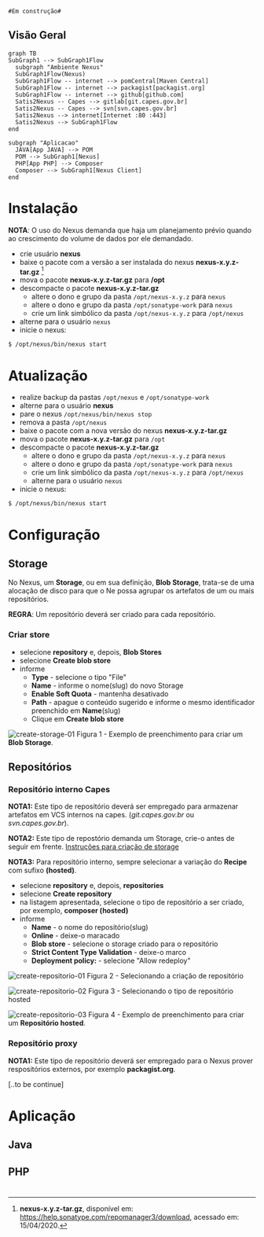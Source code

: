 `#Em construção#`

## Visão Geral

```mermaid
graph TB
SubGraph1 --> SubGraph1Flow
  subgraph "Ambiente Nexus"
  SubGraph1Flow(Nexus)
  SubGraph1Flow -- internet --> pomCentral[Maven Central]
  SubGraph1Flow -- internet --> packagist[packagist.org]
  SubGraph1Flow -- internet --> github[github.com]
  Satis2Nexus -- Capes --> gitlab[git.capes.gov.br]
  Satis2Nexus -- Capes --> svn[svn.capes.gov.br]
  Satis2Nexus --> internet[Internet :80 :443]
  Satis2Nexus --> SubGraph1Flow
end

subgraph "Aplicacao"
  JAVA[App JAVA] --> POM
  POM --> SubGraph1[Nexus]
  PHP[App PHP] --> Composer
  Composer --> SubGraph1[Nexus Client]
end
```
#

# Instalação
**NOTA**: O uso do Nexus demanda que haja um planejamento prévio quando ao crescimento do volume de dados por ele demandado.

*  crie usuário **nexus**
*  baixe o pacote com a versão a ser instalada do nexus **nexus-x.y.z-tar.gz** [^1]
*  mova o pacote **nexus-x.y.z-tar.gz** para **/opt**
*  descompacte o pacote **nexus-x.y.z-tar.gz**
   *  altere o dono e grupo da pasta `/opt/nexus-x.y.z` para `nexus`
   *  altere o dono e grupo da pasta `/opt/sonatype-work` para `nexus`
   *  crie um link simbólico da pasta `/opt/nexus-x.y.z` para `/opt/nexus`
*  alterne para o usuário `nexus`
*  inicie o nexus: 
```shell 
$ /opt/nexus/bin/nexus start
```

# Atualização
*  realize backup da pastas `/opt/nexus` e `/opt/sonatype-work`
*  alterne para o usuário **nexus**
*  pare o nexus `/opt/nexus/bin/nexus stop`
*  remova a pasta `/opt/nexus`
*  baixe o pacote com a nova versão do nexus **nexus-x.y.z-tar.gz**
*  mova o pacote **nexus-x.y.z-tar.gz** para `/opt`
*  descompacte o pacote **nexus-x.y.z-tar.gz**
   *  altere o dono e grupo da pasta `/opt/nexus-x.y.z` para `nexus`
   *  altere o dono e grupo da pasta `/opt/sonatype-work` para `nexus`
   *  crie um link simbólico da pasta `/opt/nexus-x.y.z` para `/opt/nexus`
   *  alterne para o usuário `nexus`
*  inicie o nexus: 
```shell 
$ /opt/nexus/bin/nexus start
```
#

# Configuração
## Storage
No Nexus, um **Storage**, ou em sua definição, **Blob Storage**, trata-se de uma alocação de disco para que o Ne possa agrupar os artefatos de um ou mais repositórios.

**REGRA**: Um repositório deverá ser criado para cada repositório.

### Criar store
*  selecione **repository** e, depois, **Blob Stores**
*  selecione **Create blob store**
*  informe
   *  **Type** - selecione o tipo "File"
   *  **Name** - informe o nome(slug) do novo Storage 
   *  **Enable Soft Quota** - mantenha desativado
   *  **Path** - apague o conteúdo sugerido e informe o mesmo identificador preenchido em **Name**(slug)
   *  Clique em **Create blob store**

![create-storage-01](create-storage-01.png)
Figura 1 - Exemplo de preenchimento para criar um **Blob Storage**.

## Repositórios
### Repositório interno Capes

**NOTA1:** Este tipo de repositório deverá ser empregado para armazenar artefatos em VCS internos na capes. (*git.capes.gov.br* ou *svn.capes.gov.br*).

**NOTA2:** Este tipo de repostório demanda um Storage, crie-o antes de seguir em frente. [Instruções para criação de storage](#criar-store)

**NOTA3:** Para repositório interno, sempre selecionar a variação do **Recipe** com sufixo **(hosted)**.

*  selecione **repository** e, depois, **repositories**
*  selecione **Create repository**
*  na listagem apresentada, selecione o tipo de repositório a ser criado, por exemplo, **composer (hosted)**
*  informe
   *  **Name** - o nome do repositório(slug)
   *  **Online** - deixe-o maracado
   *  **Blob store** - selecione o storage criado para o repositório
   *  **Strict Content Type Validation** - deixe-o marco
   *  **Deployment policy:** - selecione "Allow redeploy"

![create-repositorio-01](create-repositorio-01.png)
Figura 2 - Selecionando a criação de repositório

![create-repositorio-02](create-repositorio-02.png)
Figura 3 - Selecionando o tipo de repositório hosted

![create-repositorio-03](create-repositorio-03.png)
Figura 4 - Exemplo de preenchimento para criar um **Repositório hosted**.


### Repositório proxy
**NOTA1:** Este tipo de repositório deverá ser empregado para o Nexus prover respositórios externos, por exemplo **packagist.org**.

[..to be continue]

# Aplicação
## Java
## PHP

#
[^1]: **nexus-x.y.z-tar.gz**, disponível em: https://help.sonatype.com/repomanager3/download, acessado em: 15/04/2020.